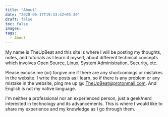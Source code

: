 ```yaml
---
title: "About"
date: "2020-06-17T19:33:42+05:30"
draft: false
toc: false
images:
tags:
  - About
---
```


My name is TheUpBeat and this site is where I will be posting my thoughts, notes, and tutorials as I learn it myself, about different technical concepts which involves Open Source, Linux, System Administration, Security, etc.

Please excuse me (or) forgive me if there are any shortcomings or mistakes in the website. I write the posts as I learn, so if there is any problem or any mistake in the website, ping me up @: TheUpBeat@protonmail.com. And English is not my native language.

I'm neither a professional nor an experienced person, just a geek/nerd interested in technology and its advancements. This is where I would like to share my experience and my knowledge as I go through them.
